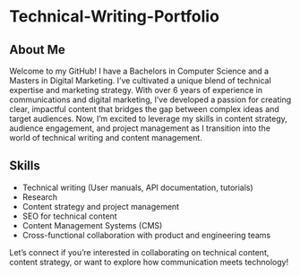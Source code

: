 # Technical-Writing-Portfolio

## About Me

Welcome to my GitHub! I have a Bachelors in Computer Science and a Masters in Digital Marketing. I’ve cultivated a unique blend of technical expertise and marketing strategy. With over 6 years of experience in communications and digital marketing, I’ve developed a passion for creating clear, impactful content that bridges the gap between complex ideas and target audiences. Now, I’m excited to leverage my skills in content strategy, audience engagement, and project management as I transition into the world of technical writing and content management.

## Skills

-   Technical writing (User manuals, API documentation, tutorials)
-   Research
-   Content strategy and project management
-   SEO for technical content
-   Content Management Systems (CMS)
-   Cross-functional collaboration with product and engineering teams

Let’s connect if you’re interested in collaborating on technical content, content strategy, or want to explore how communication meets technology!
